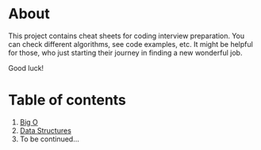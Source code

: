 # About
This project contains cheat sheets for coding interview preparation. You can check different algorithms, see code examples, etc.
It might be helpful for those, who just starting their journey in finding a new wonderful job. 

Good luck!

# Table of contents
1. [Big O](BigO/)
2. [Data Structures](DataStructures/)
3. To be continued...
